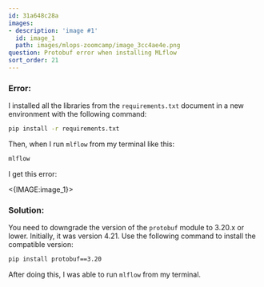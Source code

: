 ```yaml
---
id: 31a648c28a
images:
- description: 'image #1'
  id: image_1
  path: images/mlops-zoomcamp/image_3cc4ae4e.png
question: Protobuf error when installing MLflow
sort_order: 21
---
```


### Error:

I installed all the libraries from the `requirements.txt` document in a new environment with the following command:

```bash
pip install -r requirements.txt
```

Then, when I run `mlflow` from my terminal like this:

```bash
mlflow
```

I get this error:

<{IMAGE:image_1}>

### Solution:

You need to downgrade the version of the `protobuf` module to 3.20.x or lower. Initially, it was version 4.21. Use the following command to install the compatible version:

```bash
pip install protobuf==3.20
```

After doing this, I was able to run `mlflow` from my terminal.